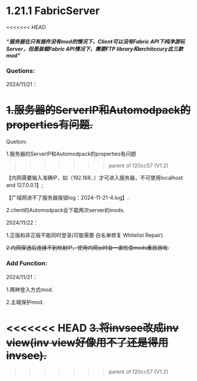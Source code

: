 # **1.21.1 FabricServer**  

<<<<<<< HEAD
##### “服务器在只有插件没有mod的情况下，Client可以没有Fabric API下纯净游玩Server，但是装载Fabric API情况下，需要FTP library和architecury这三款mod”



### Quetions:

2024/11/21：

~~1.服务器的ServerIP和Automodpack的properties有问题.~~
=======
Quetion:

1.服务器的ServerIP和Automodpack的properties有问题
>>>>>>> parent of f20cc57 (V1.2)

【内网需要输入准确IP，如（192.168..）才可进入服务器，不可使用localhost and 127.0.0.1】;

【广域网进不了服务器报错log：2024-11-21-4.log】.

2.client的Automodpack会下载两次server的mods.

2024/11/22：

1.正版和非正版不能同时登录(可能需要  白名单修复 Whitelist Repair).

~~2.内网穿透后连接不到映射IP，使用内网ip时会一直检查mods重启游戏.~~



### Add Function:

2024/11/21：

1.两种登入方式mod.

2.主城保护mod.

<<<<<<< HEAD
~~3.将invsee改成inv view(inv view好像用不了还是得用invsee).~~
=======

>>>>>>> parent of f20cc57 (V1.2)

